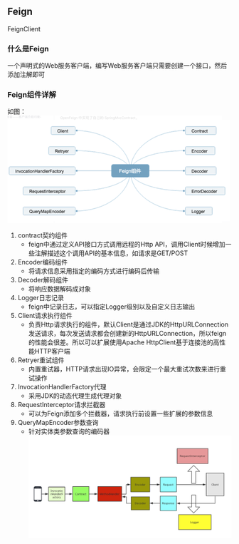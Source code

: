 ## Feign
FeignClient
### 什么是Feign
一个声明式的Web服务客户端，编写Web服务客户端只需要创建一个接口，然后添加注解即可
### Feign组件详解
如图：![](../../../static/image/feign组件.png)
1. contract契约组件
   - feign中通过定义API接口方式调用远程的Http API，调用Client时候增加一些注解描述这个调用API的基本信息，如请求是GET/POST
2. Encoder编码组件
   - 将请求信息采用指定的编码方式进行编码后传输
3. Decoder解码组件
   - 将响应数据解码成对象
4. Logger日志记录
   - feign中记录日志，可以指定Logger级别以及自定义日志输出
5. Client请求执行组件
   - 负责Http请求执行的组件，默认Client是通过JDK的HttpURLConnection发送请求，每次发送请求都会创建新的HttpURLConnection，所以feign的性能会很差。所以可以扩展使用Apache HttpClient基于连接池的高性能HTTP客户端
6. Retryer重试组件
   - 内置重试器，HTTP请求出现IO异常，会限定一个最大重试次数来进行重试操作
7. InvocationHandlerFactory代理
   - 采用JDK的动态代理生成代理对象
8. RequestInterceptor请求拦截器
   - 可以为Feign添加多个拦截器，请求执行前设置一些扩展的参数信息
9. QueryMapEncoder参数查询
   - 针对实体类参数查询的编码器
![img.png](../../../static/image/Feign调用流程.png)